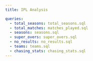 ```yaml
---
title: IPL Analysis

queries:
  - total_seasons: total_seasons.sql
  - total_matches: matches_played.sql
  - seasons: seasons.sql
  - super_overs: super_overs.sql
  - no_results: no_results.sql
  - teams: teams.sql
  - chasing_stats: chasing_stats.sql
---
```


<Grid cols=1>
<Dropdown
title="Season" 
    data={seasons} 
    name=seasons 
    value=seasons 
/>
</Grid>

<Grid cols=5>
<BigValue 
  data={total_seasons} 
  value="Total Seasons"
/>

<BigValue 
  data={total_matches} 
  value="Matches Played"
/>

<BigValue 
  data={super_overs} 
  value="Super Overs"
/>

<BigValue 
  data={no_results} 
  value="No Results"
/>

<BigValue 
  data={teams} 
  value="Teams"
/>
</Grid>

<Grid cols=3>
<BigValue 
  data={chasing_stats} 
  value="Chasing"
/>

<BigValue 
  data={chasing_stats} 
  value="Defending"
/>
</Grid>
